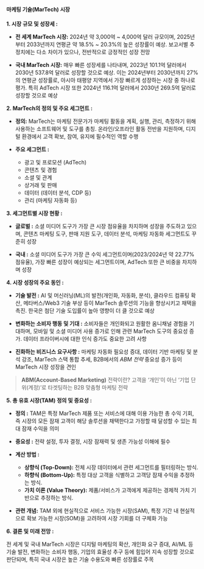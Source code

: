 #### 마케팅 기술(MarTech) 시장

**1. 시장 규모 및 성장세 :**

- **전 세계 MarTech 시장:** 2024년 약 3,000억 ~ 4,000억 달러 규모이며, 2025년부터 2033년까지 연평균 약 18.5% ~ 20.3%의 높은 성장률이 예상. 보고서별 추정치에는 다소 차이가 있으나, 전반적으로 긍정적인 성장 전망
  
- **국내 MarTech 시장:** 매우 빠른 성장세를 나타내며, 2023년 101.1억 달러에서 2030년 537.8억 달러로 성장할 것으로 예상. 이는 2024년부터 2030년까지 27%의 연평균 성장률로, 아시아 태평양 지역에서 가장 빠르게 성장하는 시장 중 하나로 평가. 특히 AdTech 시장 또한 2024년 116.1억 달러에서 2030년 269.5억 달러로 성장할 것으로 예상


**2. MarTech의 정의 및 주요 세그먼트  :**

- **정의:** MarTech는 마케팅 전문가가 마케팅 활동을 계획, 실행, 관리, 측정하기 위해 사용하는 소프트웨어 및 도구를 총칭. 온라인/오프라인 활동 전반을 지원하며, 디지털 환경에서 고객 확보, 참여, 유지에 필수적인 역할 수행
  
- **주요 세그먼트 :**
    - 광고 및 프로모션 (AdTech)
    - 콘텐츠 및 경험
    - 소셜 및 관계
    - 상거래 및 판매
    - 데이터 (데이터 분석, CDP 등)
    - 관리 (마케팅 자동화 등)


**3. 세그먼트별 시장 현황 :**

- **글로벌 :** 소셜 미디어 도구가 가장 큰 시장 점유율을 차지하며 성장을 주도하고 있으며, 콘텐츠 마케팅 도구, 판매 지원 도구, 데이터 분석, 마케팅 자동화 세그먼트도 꾸준히 성장
  
- **국내 :** 소셜 미디어 도구가 가장 큰 수익 세그먼트이며(2023/2024년 약 22.77% 점유율), 가장 빠른 성장이 예상되는 세그먼트이며, AdTech 또한 큰 비중을 차지하며 성장
  

**4. 시장 성장의 주요 동인 :**

- **기술 발전 :** AI 및 머신러닝(ML)의 발전(개인화, 자동화, 분석), 클라우드 컴퓨팅 확산, 메타버스/Web3 기술 부상 등이 MarTech 솔루션의 기능을 향상시키고 채택을 촉진. 한국은 첨단 기술 도입률이 높아 영향이 더 클 것으로 예상
  
- **변화하는 소비자 행동 및 기대 :** 소비자들은 개인화되고 원활한 옴니채널 경험을 기대하며, 모바일 및 소셜 미디어 사용 증가로 인해 관련 MarTech 도구의 중요성 증가. 데이터 프라이버시에 대한 인식 증가도 중요한 고려 사항
  
- **진화하는 비즈니스 요구사항 :** 마케팅 자동화 필요성 증대, 데이터 기반 마케팅 및 분석 강조, MarTech 스택 통합 추세, B2B에서의 *ABM 전략*  중요성 증가 등이 MarTech 시장 성장을 견인

> **ABM(Account-Based Marketing)** 전략이란?
> 고객을 ‘개인’이 아닌 ‘기업 단위(계정)’로 타겟팅하는 B2B 맞춤형 마케팅 전략


**5. 총 유효 시장(TAM) 정의 및 중요성 :**

- **정의 :** TAM은 특정 MarTech 제품 또는 서비스에 대해 이용 가능한 총 수익 기회, 즉 시장의 모든 잠재 고객이 해당 솔루션을 채택한다고 가정할 때 달성할 수 있는 최대 잠재 수익을 의미
  
- **중요성 :** 전략 설정, 투자 결정, 시장 잠재력 및 생존 가능성 이해에 필수
  
- **계산 방법 :**
    - **상향식 (Top-Down):** 전체 시장 데이터에서 관련 세그먼트를 필터링하는 방식.
    - **하향식 (Bottom-Up):** 특정 대상 고객을 식별하고 고객당 잠재 수익을 추정하는 방식.
    - **가치 이론 (Value Theory):** 제품/서비스가 고객에게 제공하는 경제적 가치 기반으로 추정하는 방식.
- **관련 개념:** TAM 외에 현실적으로 서비스 가능한 시장(SAM), 특정 기간 내 현실적으로 확보 가능한 시장(SOM)을 고려하여 시장 기회를 더 구체화 가능


**6. 결론 및 미래 전망 :**

전 세계 및 국내 MarTech 시장은 디지털 마케팅의 확산, 개인화 요구 증대, AI/ML 등 기술 발전, 변화하는 소비자 행동, 기업의 효율성 추구 등에 힘입어 지속 성장할 것으로 판단되며, 특히 국내 시장은 높은 기술 수용도와 빠른 성장률로 주목